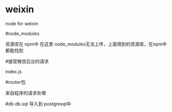 # weixin

node for weixin

#node_modules

资源库在 npm中
在这里 node_modules无法上传，上面用到的资源库，在npm中都能找到

#接受微信后台的请求

 index.js
 
#router包

  来自程序的请求处理
  
#db
  db.sql 导入到 postgresql中
